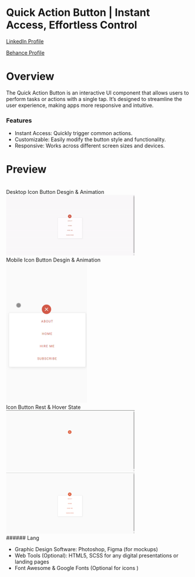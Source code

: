 # Quick Action Button | Instant Access, Effortless Control

<a href="https://www.linkedin.com/in/dharmendraverma95/" target="_blank">LinkedIn Profile </a>

<a href="https://www.behance.net/dhirukumar" target="_blank">Behance Profile </a>


# Overview

The Quick Action Button is an interactive UI component that allows users to perform tasks or actions with a single tap. It’s designed to streamline the user experience, making apps more responsive and intuitive.



### Features
<ul>
  <li>Instant Access: Quickly trigger common actions.
</li>
  <li>Customizable: Easily modify the button style and functionality.</li>
  <li>Responsive: Works across different screen sizes and devices.</li>
</ul>

# Preview

<br />
<span>Desktop Icon Button Desgin & Animation </span>
<br />
<a href="" target="_blank">
<img style="width:350px;" src="./iconButtonRest&HoverStateDesktop.gif" alt="" /></a>
<br />
<span>Mobile Icon Button Desgin & Animation</span>
<br />
<a href="" target="_blank">
<img style="width:220px;" src="./iconButtonRest&HoverStateMobile.gif" alt="" /></a>
<br />
<span>Icon Button Rest & Hover State</span>
<br />
<a href="" target="_blank">
<img style="width:350px;" src="./iconButtonRestState.png" alt="" /></a>
<a href="" target="_blank">
<img style="width:350px;" src="./iconButtonHoverState.png" alt="" /></a>
<br />
###### Lang
<ul>
  <li>Graphic Design Software: Photoshop, Figma (for mockups)</li>
  <li>Web Tools (Optional): HTML5, SCSS for any digital presentations or landing pages</li>
  <li>Font Awesome & Google Fonts  (Optional for icons )</li>

</ul>





